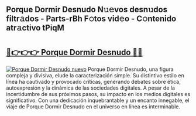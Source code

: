 ## Porque Dormir Desnudo N𝚞𝚎vos desn𝚞dos filtr𝚊dos - Parts-rBh F𝚘tos vid𝚎o - C𝚘ntenido atr𝚊ctivo tPiqM

# <h2><a href="http://mbbvw0u.tromn.icu/?c=Porque+Dormir+Desnudo">🔗👉👉👉 Porque Dormir Desnudo 🔗🔗</a></h2>

[![Porque Dormir Desnudo nuevo](https://i.imgur.com/pEAQMta.gif)](http://mbbvw0u.tromn.icu/?c=Porque+Dormir+Desnudo)
Porque Dormir Desnudo, una figura compleja y divisiva, elude la caracterización simple. Su distintivo estilo en línea ha cautivado y provocado críticas, generando debates sobre ética, autoexpresión y la dinámica de las sociedades digitales. A pesar de la incertidumbre de sus próximos pasos, su impacto en los medios digitales es significativo. Con una dedicación inquebrantable y un encanto innegable, el viaje de Porque Dormir Desnudo en el universo en línea es interminable.
